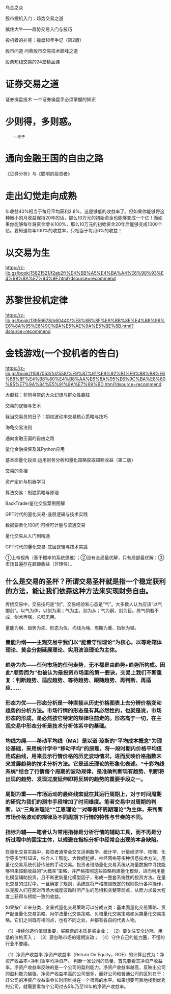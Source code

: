 乌合之众

股市投机入门：趋势交易之道

擒住大牛——趋势交易入门与技巧

投机者的扑克：操盘18年手记（第2版）

股市问道 问鼎股市交易技术巅峰之道

股票短线交易的24堂精品课

# 证券交易之道

证券操盘技术 一个证券操盘手必须掌握的知识

# 少则得，多则惑。
	　　——老子

# 通向金融王国的自由之路
《证券分析》与《聪明的投资者》
#  走出幻觉走向成熟
年收益40%相当于每月平均获利2.8%，这是够低的收益率了。但如果你能够将这种微小的月收益保持20年的话，那么10万元的初始资金也能够变成一个亿！而如果你能够每年将资金增长100%，那么10万元的初始资金20年后能够变成1000个亿。要知道每年100%的收益率，只相当于每月6%的收益！

# 以交易为生
https://z-lib.gs/book/15821521/f2ab2f/%E4%BB%A5%E4%BA%A4%E6%98%93%E4%B8%BA%E7%94%9F.html?dsource=recommend

# 苏黎世投机定律
https://z-lib.gs/book/13956678/b60440/%E8%8B%8F%E9%BB%8E%E4%B8%96%E6%8A%95%E6%9C%BA%E5%AE%9A%E5%BE%8B.html?dsource=recommend

# 金钱游戏(一个投机者的告白)
https://z-lib.gs/book/11597053/fd2558/%E9%87%91%E9%92%B1%E6%B8%B8%E6%88%8F%E4%B8%80%E4%B8%AA%E6%8A%95%E6%9C%BA%E8%80%85%E7%9A%84%E5%91%8A%E7%99%BD.html?dsource=recommend

大癫狂：非同寻常的大众幻想与群众性癫狂

交易的逻辑与艺术

我当交易员的日子：期权波动率交易核心策略与技巧

海龟交易法则

通向金融王国的自由之路

量化金融投资及其Python应用

基本面量化投资:运用财务分析和量化策略获取超额收益（第二版）

交易的真相

资产定价与机器学习

算法交易：制胜策略与原理

BackTrader量化交易案例图解

GPT时代的量化交易-底层逻辑与技术实践

数据要素化100问:可控可计量与流通交易

量化交易从入门到精通

GPT时代的量化交易-底层逻辑与技术实践

①上帝视角（基于概率的系统思维）；②没有全局最优解，只有局部最优解；③市场普遍存在超额收益（非理性）。

## 什么是交易的圣杯？所谓交易圣杯就是指一个稳定获利的方法，能让我们依靠这种方法来实现财务自由。
传统交易中，交易技巧是“剑”，交易经验和心态是“气”。大多数人认为应该“以气御剑”。以气为体，以剑为用；气为主，剑为从；气为纲，剑为目。练气倘若不成，剑术再强，总归无用。

量能为纲、趋势为先、形态为优、均线为绳、周期为重、指标为辅。

  ### 量能为纲——主观交易中我们以“能量守恒理论”为核心，以等距箱体理论、黄金分割延展理论、实用波浪理论为主体。

 ###  趋势为先——任何市场的任何走势，无不都是由趋势+趋势所构成。因此“顺势而为”也被认为是投资市场里的第一要诀，交易上我们不断重复：判断趋势、适应趋势、等待趋势、跟随趋势、再判断、再适应……

  ### 形态为优——形态分析是一种直接从历史价格图表上去分辨价格变动趋势的分析方法。市场行情的形态是有其必然性的，也就是说，市场形态的形成，是必然按它特定的规律往前走的。形态高于一切，在主观交易中形态分析是技术分析体系中的基础。

  ### 均线为绳——移动平均线（MA）是以道·琼斯的“平均成本概念”为理论基础，采用统计学中“移动平均”的原理，将一段时期内价格平均值连成曲线，用来显示行情价格的历史波动情况，进而反映价格指数未来发展趋势的技术分析方法。它是道氏理论的形象化表述。“十彩均线系统”结合了行情每个周期的波动规律，是准确判断现有趋势、判断将出现的趋势、发现过度延伸即将反转的趋势的重要手段之一。

 ### 周期为重——市场运动的最终线索就在其运行周期上，对于时间周期的研究为我们的测市手段增加了时间维度。笔者交易中对周期的判断，以“三角洲理论”“江恩理论”“对等循环周期理论”为主体，来判断市场价格波动的规律及不同周期下行情的特性与节奏的不同。

 ###  指标为辅——笔者认为常用指标是分析行情的辅助工具，而不再是分析过程中的固定主体，以规避在指标分析中经常会出现的本身缺陷。

在量化交易实践中，投资者通常会交叉运用数学、统计学、计量经济学、物理、化学等多学科知识，结合人工智能、大数据挖掘、神经网络等多种信息技术方法，用量化交易系统代替传统的手动交易。投资者借助量化交易系统从海量数据中寻找能够带来超额收益的“大概率”策略，并严格按照这些策略构建量化模型，进而利用量化模型辅助投资，且不断更新量化模型因子，形成一整套系统性的投资方法。在量化交易的过程中，一旦确定了规则，系统就将严格按照既定的规则执行各种操作，以克服人们在面对市场大幅度波动时所产生的恐惧和贪婪等弱点，从而力求最大程度上获得与预期一致的收益。

如果按广义来分类，全景式量化交易策略可以分成五类：基本面量化交易策略、资产配置量化交易策略、阿尔法量化交易策略、贝塔量化交易策略和另类量化交易策略。它们之间既有相同点，也有不同之处，并都有各自的代表人物。

（1）持续创造价值很重要，买股票的本质是买企业；
	（2）要关注安全边际，用低的价格买入；
	（3）要忽略市场的短期波动；
	（4）守住自己的能力圈，不懂的行业不要碰。


 （1）净资产收益率
	净资产收益率（Return On Equity，ROE）的计算公式为：净资产收益率=净利润/平均净资产。
	判断一家公司的质量，首先要看其净资产收益率。净资产收益率反映的是一个公司的盈利能力。净资产收益率越高，反映出公司的盈利能力越强。净资产收益率高的公司很多，而好公司和普通公司的区别在于：好公司的净资产收益率会长时间维持在一个很高的水平。如果想要可靠地找到优秀的公司，就需要看每个公司过去5年乃至10年的净资产收益率。
